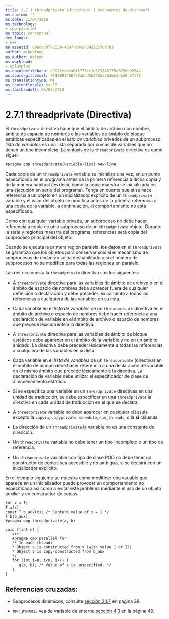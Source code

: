 ```yaml
---
title: 2.7.1 threadprivate (directiva) | Documentos de Microsoft
ms.custom: ''
ms.date: 11/04/2016
ms.technology:
- cpp-parallel
ms.topic: conceptual
dev_langs:
- C++
ms.assetid: 08e0b70f-5359-4607-b0ca-38c2d570d7b3
author: mikeblome
ms.author: mblome
ms.workload:
- cplusplus
ms.openlocfilehash: c9912ccbfa6f5773ec1e523245f75e675bb82244
ms.sourcegitcommit: 7019081488f68abdd5b2935a3b36e2a5e8c571f8
ms.translationtype: MT
ms.contentlocale: es-ES
ms.lasthandoff: 05/07/2018
---
```

# <a name="271-threadprivate-directive"></a>2.7.1 threadprivate (Directiva)
El `threadprivate` directiva hace que el ámbito de archivo con nombre, ámbito de espacio de nombres o las variables de ámbito de bloque estáticas especificadas en el *lista de variables* privados de un subproceso. *lista de variables* es una lista separada por comas de variables que no tienen un tipo incompleto. La sintaxis de la `threadprivate` directiva es como sigue:  
  
```  
#pragma omp threadprivate(variable-list) new-line  
```  
  
 Cada copia de un `threadprivate` variable se inicializa una vez, en un punto especificado en el programa antes de la primera referencia a dicha copia y de la manera habitual (es decir, como la copia maestra se inicializaría en una ejecución en serie del programa). Tenga en cuenta que si se hace referencia a un objeto en un inicializador explícito de un `threadprivate` variable y el valor del objeto se modifica antes de la primera referencia a una copia de la variable, a continuación, el comportamiento no está especificado.  
  
 Como con cualquier variable privada, un subproceso no debe hacer referencia a copia de otro subproceso de un `threadprivate` objeto. Durante la serie y regiones maestra del programa, referencias será copia del subproceso principal del objeto.  
  
 Cuando se ejecuta la primera región paralela, los datos en el `threadprivate` se garantiza que los objetos para conservar solo si el mecanismo de subprocesos de dinámico se ha deshabilitado o si el número de subprocesos no se modifica para todas las regiones en paralelo.  
  
 Las restricciones a la `threadprivate` directiva son los siguientes:  
  
-   A `threadprivate` directiva para las variables de ámbito de archivo o en el ámbito de espacio de nombres debe aparecer fuera de cualquier definición o declaración y debe preceder léxicamente a todas las referencias a cualquiera de las variables en su lista.  
  
-   Cada variable en el *lista de variables* de un `threadprivate` directiva en el ámbito de archivo o espacio de nombres debe hacer referencia a una declaración de variable en el ámbito de archivo o espacio de nombres que precede léxicamente a la directiva.  
  
-   A `threadprivate` directiva para las variables de ámbito de bloque estáticos debe aparecer en el ámbito de la variable y no en un ámbito anidado. La directiva debe preceder léxicamente a todas las referencias a cualquiera de las variables en su lista.  
  
-   Cada variable en el *lista de variables* de un `threadprivate` (directiva) en el ámbito de bloque debe hacer referencia a una declaración de variable en el mismo ámbito que precede léxicamente a la directiva. La declaración de variable debe utilizar el especificador de clase de almacenamiento estática.  
  
-   Si se especifica una variable en un `threadprivate` directivas en una unidad de traducción, se debe especificar en una `threadprivate` la directiva en cada unidad de traducción en el que se declara.  
  
-   A `threadprivate` variable no debe aparecer en cualquier cláusula excepto la `copyin`, `copyprivate`, `schedule`, `num_threads`, o la **si** cláusula.  
  
-   La dirección de un `threadprivate` la variable no es una constante de dirección.  
  
-   Un `threadprivate` variable no debe tener un tipo incompleto o un tipo de referencia.  
  
-   Un `threadprivate` variable con tipo de clase POD no debe tener un constructor de copias sea accesible y no ambigua, si se declara con un inicializador explícito.  
  
 En el ejemplo siguiente se muestra cómo modificar una variable que aparece en un inicializador puede provocar un comportamiento no especificado así como a evitar este problema mediante el uso de un objeto auxiliar y un constructor de copias.  
  
```  
int x = 1;  
T a(x);  
const T b_aux(x); /* Capture value of x = 1 */  
T b(b_aux);  
#pragma omp threadprivate(a, b)  
  
void f(int n) {  
   x++;  
   #pragma omp parallel for  
   /* In each thread:  
   * Object a is constructed from x (with value 1 or 2?)  
   * Object b is copy-constructed from b_aux  
   */  
   for (int i=0; i<n; i++) {  
      g(a, b); /* Value of a is unspecified. */  
   }  
}  
```  
  
## <a name="cross-references"></a>Referencias cruzadas:  
  
-   Subprocesos dinámicos, consulte [sección 3.1.7](../../parallel/openmp/3-1-7-omp-set-dynamic-function.md) en página 39.  
  
-   `OMP_DYNAMIC` vea de variable de entorno [sección 4.3](../../parallel/openmp/4-3-omp-dynamic.md) en la página 49.